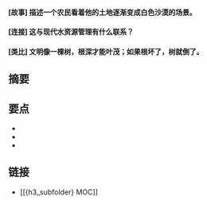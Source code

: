 #### [故事] 描述一个农民看着他的土地逐渐变成白色沙漠的场景。


#### [连接] 这与现代水资源管理有什么联系？


#### [类比] 文明像一棵树，根深才能叶茂；如果根坏了，树就倒了。


## 摘要


## 要点

- 
- 
- 

## 链接

- [[{h3_subfolder} MOC]]
